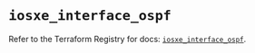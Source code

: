 # `iosxe_interface_ospf`

Refer to the Terraform Registry for docs: [`iosxe_interface_ospf`](https://registry.terraform.io/providers/ciscodevnet/iosxe/0.9.3/docs/resources/interface_ospf).
